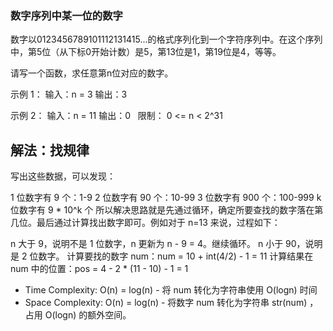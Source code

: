 ### 数字序列中某一位的数字

数字以0123456789101112131415…的格式序列化到一个字符序列中。在这个序列中，第5位（从下标0开始计数）是5，第13位是1，第19位是4，等等。

请写一个函数，求任意第n位对应的数字。

示例 1：
输入：n = 3
输出：3

示例 2：
输入：n = 11
输出：0
 
限制：
0 <= n < 2^31

## 解法：找规律
写出这些数据，可以发现：

1 位数字有 9 个：1-9
2 位数字有 90 个：10-99
3 位数字有 900 个：100-999
k 位数字有 9 * 10^k 个
所以解决思路就是先通过循环，确定所要查找的数字落在第几位。最后通过计算找出数字即可。例如对于 n=13 来说，过程如下：

n 大于 9，说明不是 1 位数字，n 更新为 n - 9 = 4。继续循环。
n 小于 90，说明是 2 位数字。
计算要找的数字 num：num = 10 + int(4/2) - 1 = 11
计算结果在 num 中的位置：pos = 4 - 2 * (11 - 10) - 1 = 1

- Time Complexity: O(n) = log(n) - 将 num 转化为字符串使用 O(logn) 时间
- Space Complexity: O(n) = log(n) - 将数字 num 转化为字符串 str(num) ，占用 O(logn) 的额外空间。